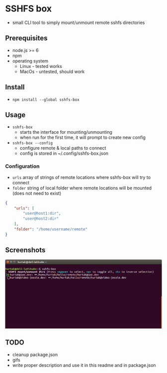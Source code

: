 # SSHFS box

- small CLI tool to simply mount/unmount remote sshfs directories

## Prerequisites

- node.js >= 6
- npm
- operating system
    - Linux - tested works
    - MacOs - untested, should work

## Install

- `npm install --global sshfs-box`

## Usage

- `sshfs-box`
    - starts the interface for mounting/unmounting
    - when run for the first time, it will prompt to create new config
- `sshfs-box --config`
    - configure remote & local paths to connect
    - config is stored in ~/.config/sshfs-box.json

### Configuration

- `urls` array of strings of remote locations where sshfs-box will try to connect
- `folder` string of local folder where remote locations will be mounted (does not need to exist)

```json
{
    "urls": [
        "user@host1:dir",
        "user@host2:dir"
    ],
    "folder": "/home/username/remote"
}
```

## Screenshots

![Preview of sshfs-box interface](img.png)

## TODO

- cleanup package.json
- gifs
- write proper description and use it in this readme and in package.json
